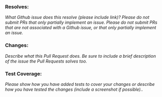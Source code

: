 ### Resolves:

_What Github issue does this resolve (please include link)? Please do not submit PRs that only partially implement an issue. Please do not submit PRs that are not associated with a Github issue, or that only partially implement an issue._

### Changes:

_Describe what this Pull Request does. Be sure to include a brief description of the issue the Pull Requests solves too._

### Test Coverage:

_Please show how you have added tests to cover your changes or describe how you have tested the changes (include a screenshot if possible).._
